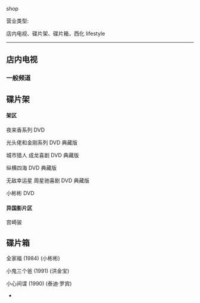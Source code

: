 shop

营业类型:

店内电视、碟片架、碟片箱，西化 lifestyle

<hr>

## 店内电视

### 一般频道

## 碟片架

#### 架区

夜来香系列 DVD

光头佬和金刚系列 DVD 典藏版

城市猎人 成龙喜剧 DVD 典藏版

纵横四海 DVD 典藏版

无敌幸运星 周星驰喜剧 DVD 典藏版

小彬彬 DVD

#### 异国影片区

宫崎骏

## 碟片箱

全家福 (1984) (小彬彬)

小鬼三个爸 (1991) (洪金宝)

小心间谍 (1990) (泰迪·罗宾)

-
